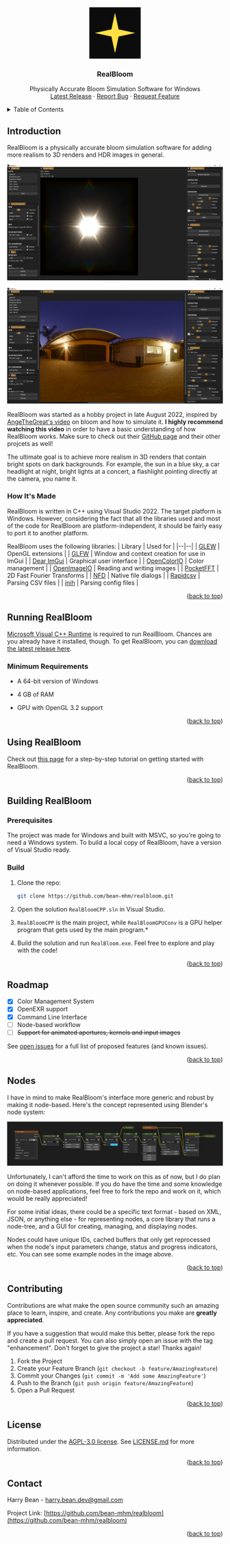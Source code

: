 
<!-- Improved compatibility of back to top link: See: https://github.com/othneildrew/Best-README-Template/pull/73 -->
<a name="readme-top"></a>
<!--
*** Thanks for checking out the Best-README-Template. If you have a suggestion
*** that would make this better, please fork the repo and create a pull request
*** or simply open an issue with the tag "enhancement".
*** Don't forget to give the project a star!
*** Thanks again! Now go create something AMAZING! :D
-->

<!-- PROJECT LOGO -->
<br />
<div align="center">
  <a href="https://github.com/bean-mhm/realbloom">
    <img src="images/logo.svg" alt="Logo" width="120" height="120">
  </a>
<h3 align="center">RealBloom</h3>
  <p align="center">
    Physically Accurate Bloom Simulation Software for Windows
    <br />
    <a href="https://github.com/bean-mhm/realbloom/releases">Latest Release</a>
    ·
    <a href="https://github.com/bean-mhm/realbloom/issues">Report Bug</a>
    ·
    <a href="https://github.com/bean-mhm/realbloom/issues">Request Feature</a>
  </p>
</div>



<!-- TABLE OF CONTENTS -->
<details>
  <summary>Table of Contents</summary>
  <ol>
    <li><a href="#introduction">Introduction</a></li>
    <li><a href="#running-realbloom">Running RealBloom</a></li>
    <li><a href="#using-realbloom">Using RealBloom</a></li>
    <li><a href="#building-realbloom">Building RealBloom</a></li>
    <li><a href="#roadmap">Roadmap</a></li>
    <li><a href="#nodes">Nodes</a></li>
    <li><a href="#contributing">Contributing</a></li>
    <li><a href="#license">License</a></li>
    <li><a href="#contact">Contact</a></li>
  </ol>
</details>



<!-- INTRODUCTION -->
## Introduction

RealBloom is a physically accurate bloom simulation software for adding more realism to 3D renders and HDR images in general.

![RealBloom Screenshot](images/1-main.png)

![RealBloom Screenshot](images/2-main-conv.png)

RealBloom was started as a hobby project in late August 2022, inspired by [AngeTheGreat's video](https://www.youtube.com/watch?v=QWqb5Gewbx8) on bloom and how to simulate it. **I highly recommend watching this video** in order to have a basic understanding of how RealBloom works. Make sure to check out their [GitHub page](https://github.com/ange-yaghi) and their other projcets as well!

The ultimate goal is to achieve more realism in 3D renders that contain bright spots on dark backgrounds. For example, the sun in a blue sky, a car headlight at night, bright lights at a concert, a flashlight pointing directly at the camera, you name it.

### How It's Made

RealBloom is written in C++ using Visual Studio 2022. The target platform is Windows. However, considering the fact that all the libraries used and most of the code for RealBloom are platform-independent, it should be fairly easy to port it to another platform.

RealBloom uses the following libraries:
| Library | Used for |
|--|--|
| [GLEW](https://glew.sourceforge.net/) | OpenGL extensions |
| [GLFW](https://www.glfw.org/) | Window and context creation for use in ImGui |
| [Dear ImGui](https://github.com/ocornut/imgui) | Graphical user interface |
| [OpenColorIO](https://opencolorio.org/) | Color management |
| [OpenImageIO](https://sites.google.com/site/openimageio/) | Reading and writing images |
| [PocketFFT](https://github.com/mreineck/pocketfft) | 2D Fast Fourier Transforms |
| [NFD](https://github.com/mlabbe/nativefiledialog) | Native file dialogs |
| [Rapidcsv](https://github.com/d99kris/rapidcsv) | Parsing CSV files |
| [inih](https://github.com/jtilly/inih) | Parsing config files |

<p align="right">(<a href="#readme-top">back to top</a>)</p>



<!-- RUNNING -->
## Running RealBloom

[Microsoft Visual C++ Runtime](https://learn.microsoft.com/en-us/cpp/windows/latest-supported-vc-redist?view=msvc-170) is required to run RealBloom. Chances are you already have it installed, though. To get RealBloom, you can [download the latest release here](https://github.com/bean-mhm/realbloom/releases).

### Minimum Requirements

 - A 64-bit version of Windows

 - 4 GB of RAM

 - GPU with OpenGL 3.2 support

<p align="right">(<a href="#readme-top">back to top</a>)</p>



<!-- USAGE -->
## Using RealBloom

Check out [this page](USAGE.md) for a step-by-step tutorial on getting started with RealBloom.

<p align="right">(<a href="#readme-top">back to top</a>)</p>


<!-- BUILDING -->
## Building RealBloom

### Prerequisites

The project was made for Windows and built with MSVC, so you're going to need a Windows system. To build a local copy of RealBloom, have a version of Visual Studio ready.

### Build

1. Clone the repo:
   ```sh
   git clone https://github.com/bean-mhm/realbloom.git
   ```

2. Open the solution `RealBloomCPP.sln` in Visual Studio.

3. `RealBloomCPP` is the main project, while `RealBloomGPUConv` is a GPU helper program that gets used by the main program.*

4. Build the solution and run `RealBloom.exe`. Feel free to explore and play with the code!

<p align="right">(<a href="#readme-top">back to top</a>)</p>



<!-- ROADMAP -->
## Roadmap

- [x] Color Management System
- [x] OpenEXR support
- [x] Command Line Interface
- [ ] Node-based workflow
- [ ] ~~Support for animated apertures, kernels and input images~~ 

See [open issues](https://github.com/bean-mhm/realbloom/issues) for a full list of proposed features (and known issues).

<p align="right">(<a href="#readme-top">back to top</a>)</p>



## Nodes

I have in mind to make RealBloom's interface more generic and robust by making it node-based. Here's the concept represented using Blender's node system:

![Node-based approach](images/3-nodes.png)

Unfortunately, I can't afford the time to work on this as of now, but I do plan on doing it whenever possible. If you do have the time and some knowledge on node-based applications, feel free to fork the repo and work on it, which would be really appreciated!

For some initial ideas, there could be a specific text format - based on XML, JSON, or anything else - for representing nodes, a core library that runs a node-tree, and a GUI for creating, managing, and displaying nodes.

Nodes could have unique IDs, cached buffers that only get reprocessed when the node's input parameters change, status and progress indicators, etc. You can see some example nodes in the image above.

<p align="right">(<a href="#readme-top">back to top</a>)</p>



<!-- CONTRIBUTING -->
## Contributing

Contributions are what make the open source community such an amazing place to learn, inspire, and create. Any contributions you make are **greatly appreciated**.

If you have a suggestion that would make this better, please fork the repo and create a pull request. You can also simply open an issue with the tag "enhancement".
Don't forget to give the project a star! Thanks again!

1. Fork the Project
2. Create your Feature Branch (`git checkout -b feature/AmazingFeature`)
3. Commit your Changes (`git commit -m 'Add some AmazingFeature'`)
4. Push to the Branch (`git push origin feature/AmazingFeature`)
5. Open a Pull Request

<p align="right">(<a href="#readme-top">back to top</a>)</p>



<!-- LICENSE -->
## License

Distributed under the [AGPL-3.0 license](https://github.com/bean-mhm/realbloom/blob/main/LICENSE.md). See [LICENSE.md](LICENSE.md) for more information.

<p align="right">(<a href="#readme-top">back to top</a>)</p>



<!-- CONTACT -->
## Contact

Harry Bean - [harry.bean.dev@gmail.com](mailto:harry.bean.dev@gmail.com)

Project Link: [https://github.com/bean-mhm/realbloom](https://github.com/bean-mhm/realbloom)

<p align="right">(<a href="#readme-top">back to top</a>)</p>



<!-- MARKDOWN LINKS & IMAGES -->
<!-- https://www.markdownguide.org/basic-syntax/#reference-style-links -->
[product-screenshot]: images/screenshot.png


